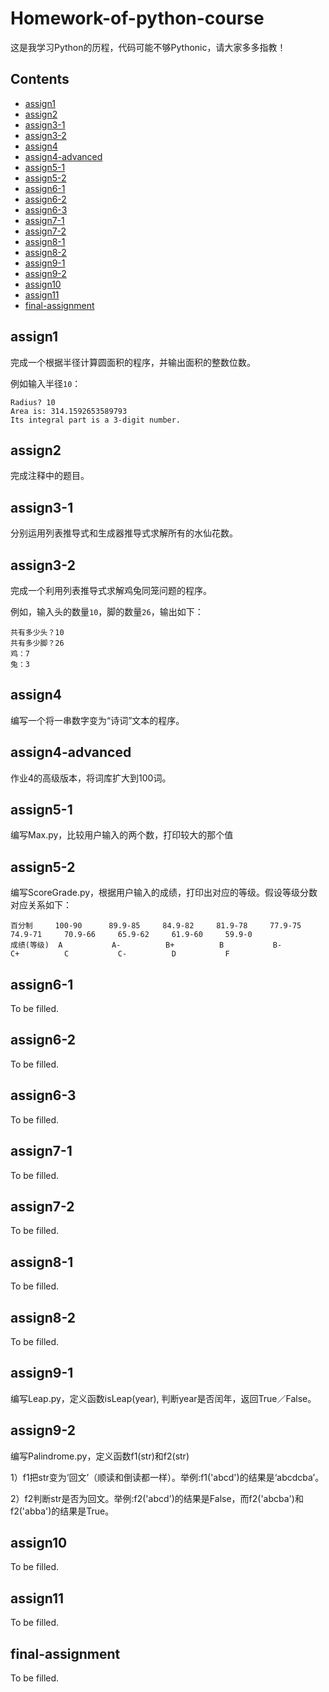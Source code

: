 # Homework-of-python-course

这是我学习Python的历程，代码可能不够Pythonic，请大家多多指教！

## Contents

- [assign1](#assign1)
- [assign2](#assign2)
- [assign3-1](#assign3-1)
- [assign3-2](#assign3-2)
- [assign4](#assign4)
- [assign4-advanced](#assign4-advanced)
- [assign5-1](#assign5-1)
- [assign5-2](#assign5-2)
- [assign6-1](#assign6-1)
- [assign6-2](#assign6-2)
- [assign6-3](#assign6-3)
- [assign7-1](#assign7-1)
- [assign7-2](#assign7-2)
- [assign8-1](#assign8-1)
- [assign8-2](#assign8-2)
- [assign9-1](#assign9-1)
- [assign9-2](#assign9-2)
- [assign10](#assign10)
- [assign11](#assign11)
- [final-assignment](#final-assignment)

## assign1

完成一个根据半径计算圆面积的程序，并输出面积的整数位数。

例如输入半径```10```：

    Radius? 10
    Area is: 314.1592653589793
    Its integral part is a 3-digit number.

## assign2

完成注释中的题目。

## assign3-1

分别运用列表推导式和生成器推导式求解所有的水仙花数。

## assign3-2

完成一个利用列表推导式求解鸡兔同笼问题的程序。

例如，输入头的数量```10```，脚的数量```26```，输出如下：

    共有多少头？10
    共有多少脚？26
    鸡：7
    兔：3

## assign4

编写一个将一串数字变为“诗词”文本的程序。

## assign4-advanced

作业4的高级版本，将词库扩大到100词。

## assign5-1

编写Max.py，比较用户输入的两个数，打印较大的那个值

## assign5-2

编写ScoreGrade.py，根据用户输入的成绩，打印出对应的等级。假设等级分数对应关系如下：

    百分制     100-90      89.9-85     84.9-82     81.9-78     77.9-75     74.9-71     70.9-66     65.9-62     61.9-60     59.9-0
    成绩(等级)  A           A-          B+          B           B-          C+          C           C-          D           F

## assign6-1

To be filled.

## assign6-2

To be filled.

## assign6-3

To be filled.

## assign7-1

To be filled.

## assign7-2

To be filled.

## assign8-1

To be filled.

## assign8-2

To be filled.

## assign9-1

编写Leap.py，定义函数isLeap(year), 判断year是否闰年，返回True／False。

## assign9-2

编写Palindrome.py，定义函数f1(str)和f2(str)

1）f1把str变为‘回文’（顺读和倒读都一样）。举例:f1('abcd')的结果是‘abcdcba’。

2）f2判断str是否为回文。举例:f2('abcd')的结果是False，而f2('abcba')和f2('abba')的结果是True。

## assign10

To be filled.

## assign11

To be filled.

## final-assignment

To be filled.
